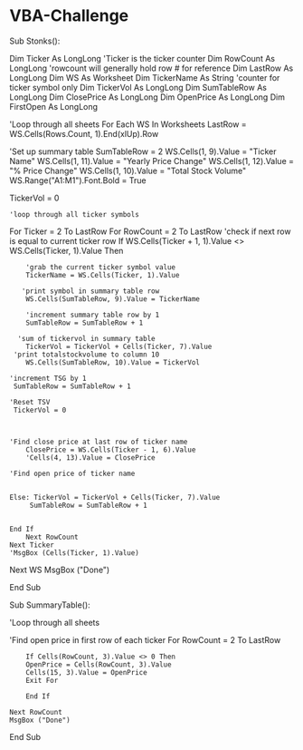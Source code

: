 # VBA-Challenge
Sub Stonks():

Dim Ticker As LongLong 'Ticker is the ticker counter
Dim RowCount As LongLong  'rowcount will generally hold row # for reference
Dim LastRow As LongLong
Dim WS As Worksheet
Dim TickerName As String 'counter for ticker symbol only
Dim TickerVol As LongLong
Dim SumTableRow As LongLong
Dim ClosePrice As LongLong
Dim OpenPrice As LongLong
Dim FirstOpen As LongLong



'Loop through all sheets
For Each WS In Worksheets
LastRow = WS.Cells(Rows.Count, 1).End(xlUp).Row


'Set up summary table
SumTableRow = 2
WS.Cells(1, 9).Value = "Ticker Name"
WS.Cells(1, 11).Value = "Yearly Price Change"
WS.Cells(1, 12).Value = "% Price Change"
WS.Cells(1, 10).Value = "Total Stock Volume"
WS.Range("A1:M1").Font.Bold = True

TickerVol = 0

    'loop through all ticker symbols
For Ticker = 2 To LastRow
    For RowCount = 2 To LastRow
    'check if next row is equal to current ticker row
        If WS.Cells(Ticker + 1, 1).Value <> WS.Cells(Ticker, 1).Value Then
     
        'grab the current ticker symbol value
        TickerName = WS.Cells(Ticker, 1).Value
    
       'print symbol in summary table row
        WS.Cells(SumTableRow, 9).Value = TickerName
    
        'increment summary table row by 1
        SumTableRow = SumTableRow + 1
    
      'sum of tickervol in summary table
        TickerVol = TickerVol + Cells(Ticker, 7).Value
     'print totalstockvolume to column 10
        WS.Cells(SumTableRow, 10).Value = TickerVol
    
    'increment TSG by 1
     SumTableRow = SumTableRow + 1
    
    'Reset TSV
     TickerVol = 0
     
   
        
    'Find close price at last row of ticker name
        ClosePrice = WS.Cells(Ticker - 1, 6).Value
        'Cells(4, 13).Value = ClosePrice
    
    'Find open price of ticker name
    
  
    Else: TickerVol = TickerVol + Cells(Ticker, 7).Value
         SumTableRow = SumTableRow + 1
         
        
    End If
        Next RowCount
    Next Ticker
    'MsgBox (Cells(Ticker, 1).Value)
Next WS
MsgBox ("Done")


End Sub

Sub SummaryTable():


'Loop through all sheets


  'Find open price in first row of each ticker
     For RowCount = 2 To LastRow
     
        If Cells(RowCount, 3).Value <> 0 Then
        OpenPrice = Cells(RowCount, 3).Value
        Cells(15, 3).Value = OpenPrice
        Exit For
        
        End If
        
    Next RowCount
    MsgBox ("Done")
End Sub



